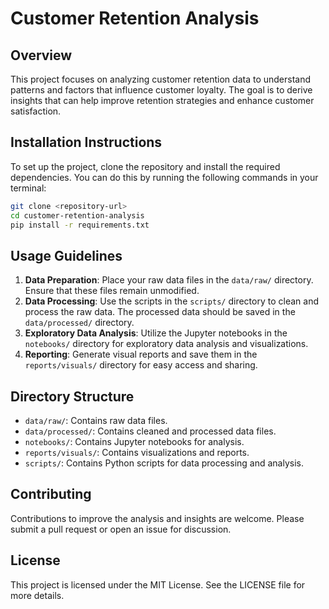 # Customer Retention Analysis

## Overview
This project focuses on analyzing customer retention data to understand patterns and factors that influence customer loyalty. The goal is to derive insights that can help improve retention strategies and enhance customer satisfaction.

## Installation Instructions
To set up the project, clone the repository and install the required dependencies. You can do this by running the following commands in your terminal:

```bash
git clone <repository-url>
cd customer-retention-analysis
pip install -r requirements.txt
```

## Usage Guidelines
1. **Data Preparation**: Place your raw data files in the `data/raw/` directory. Ensure that these files remain unmodified.
2. **Data Processing**: Use the scripts in the `scripts/` directory to clean and process the raw data. The processed data should be saved in the `data/processed/` directory.
3. **Exploratory Data Analysis**: Utilize the Jupyter notebooks in the `notebooks/` directory for exploratory data analysis and visualizations.
4. **Reporting**: Generate visual reports and save them in the `reports/visuals/` directory for easy access and sharing.

## Directory Structure
- `data/raw/`: Contains raw data files.
- `data/processed/`: Contains cleaned and processed data files.
- `notebooks/`: Contains Jupyter notebooks for analysis.
- `reports/visuals/`: Contains visualizations and reports.
- `scripts/`: Contains Python scripts for data processing and analysis.

## Contributing
Contributions to improve the analysis and insights are welcome. Please submit a pull request or open an issue for discussion.

## License
This project is licensed under the MIT License. See the LICENSE file for more details.